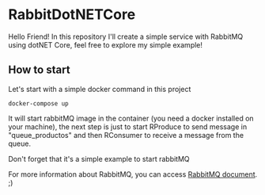 # RabbitDotNETCore
Hello Friend! In this repository I'll create a simple service with RabbitMQ using dotNET Core, feel free to explore my simple example!



## How to start

Let's start with a simple docker command in this project

`docker-compose up`

It will start rabbitMQ image in the container (you need a docker installed on your machine), the next step is just to start RProduce to send message in "queue_productos" and  then RConsumer  to receive a message from the queue.

Don't forget that it's a simple example to start rabbitMQ



For more information about RabbitMQ, you can access [RabbitMQ document](https://www.rabbitmq.com/getstarted.html). ;)



